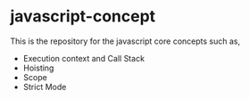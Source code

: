 # javascript-concept
This is the repository for the javascript core concepts such as,

- Execution context and Call Stack
- Hoisting
- Scope
- Strict Mode
